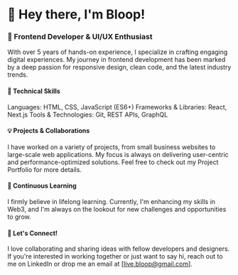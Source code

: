 # 👋 Hey there, I'm Bloop!
### 🌟 Frontend Developer & UI/UX Enthusiast
With over 5 years of hands-on experience, I specialize in crafting engaging digital experiences. My journey in frontend development has been marked by a deep passion for responsive design, clean code, and the latest industry trends.

#### 🚀 Technical Skills
Languages: HTML, CSS, JavaScript (ES6+)
Frameworks & Libraries: React, Next.js
Tools & Technologies: Git, REST APIs, GraphQL

#### 💡 Projects & Collaborations
I have worked on a variety of projects, from small business websites to large-scale web applications. My focus is always on delivering user-centric and performance-optimized solutions. Feel free to check out my Project Portfolio for more details.

#### 🌱 Continuous Learning
I firmly believe in lifelong learning. Currently, I'm enhancing my skills in Web3, and I'm always on the lookout for new challenges and opportunities to grow.

#### 🤝 Let's Connect!
I love collaborating and sharing ideas with fellow developers and designers. If you're interested in working together or just want to say hi, reach out to me on LinkedIn or drop me an email at [live.bloop@gmail.com].
